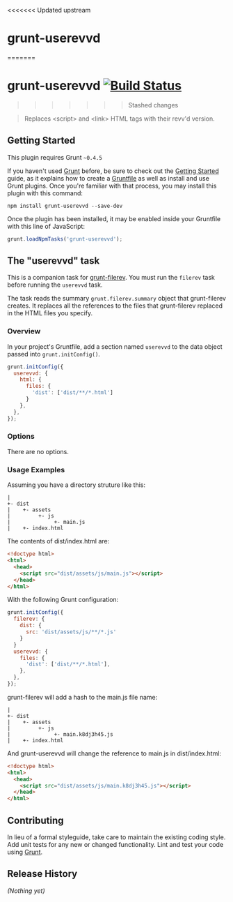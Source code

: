 <<<<<<< Updated upstream
# grunt-userevvd
=======
# grunt-userevvd [![Build Status](http://img.shields.io/travis/kylerush/grunt-userevvd.svg?style=flat)](https://github.com/kylerush/grunt-userevvd)
>>>>>>> Stashed changes

> Replaces &lt;script&gt; and &lt;link&gt; HTML tags with their revv'd version.

## Getting Started
This plugin requires Grunt `~0.4.5`

If you haven't used [Grunt](http://gruntjs.com/) before, be sure to check out the [Getting Started](http://gruntjs.com/getting-started) guide, as it explains how to create a [Gruntfile](http://gruntjs.com/sample-gruntfile) as well as install and use Grunt plugins. Once you're familiar with that process, you may install this plugin with this command:

```shell
npm install grunt-userevvd --save-dev
```

Once the plugin has been installed, it may be enabled inside your Gruntfile with this line of JavaScript:

```js
grunt.loadNpmTasks('grunt-userevvd');
```

## The "userevvd" task

This is a companion task for [grunt-filerev](https://github.com/yeoman/grunt-filerev). You must run the `filerev` task before running the `userevvd` task.

The task reads the summary `grunt.filerev.summary` object that grunt-filerev creates. It replaces all the references to the files that grunt-filerev replaced in the HTML files you specify.

### Overview
In your project's Gruntfile, add a section named `userevvd` to the data object passed into `grunt.initConfig()`.

```js
grunt.initConfig({
  userevvd: {
    html: {
      files: {
        'dist': ['dist/**/*.html']
      }
    },
  },
});
```

### Options

There are no options.

### Usage Examples

Assuming you have a directory struture like this:

```
|
+- dist
|    +- assets
|         +- js
|              +- main.js
|    +- index.html
```

The contents of dist/index.html are:

```html
<!doctype html>
<html>
  <head>
    <script src="dist/assets/js/main.js"></script>
  </head>
</html>
```

With the following Grunt configuration:

```js
grunt.initConfig({
  filerev: {
    dist: {
      src: 'dist/assets/js/**/*.js'
    }
  }
  userevvd: {
    files: {
      'dist': ['dist/**/*.html'],
    },
  },
});
```

grunt-filerev will add a hash to the main.js file name:

```
|
+- dist
|    +- assets
|         +- js
|              +- main.k8dj3h45.js
|    +- index.html
```

And grunt-userevvd will change the reference to main.js in dist/index.html:

```html
<!doctype html>
<html>
  <head>
    <script src="dist/assets/js/main.k8dj3h45.js"></script>
  </head>
</html>
```

## Contributing
In lieu of a formal styleguide, take care to maintain the existing coding style. Add unit tests for any new or changed functionality. Lint and test your code using [Grunt](http://gruntjs.com/).

## Release History
_(Nothing yet)_
